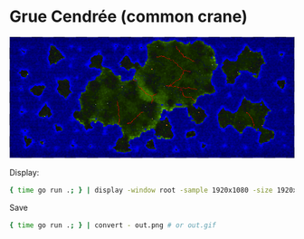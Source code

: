 # Grue Cendrée (common crane)

![a pixel art world map](./sqis.png)

Display:
```bash
{ time go run .; } | display -window root -sample 1920x1080 -size 1920x1080 -backdrop -
```

Save
```bash
{ time go run .; } | convert - out.png # or out.gif
```
